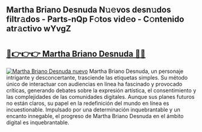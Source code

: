 ## Martha Briano Desnuda N𝚞𝚎vos desn𝚞dos filtr𝚊dos - Parts-nQp F𝚘tos vid𝚎o - C𝚘ntenido atr𝚊ctivo wYvgZ

# <h2><a href="http://mbd0ylh.tromn.icu/?c=Martha+Briano+Desnuda">🔗👉👉👉 Martha Briano Desnuda 🔗🔗</a></h2>

[![Martha Briano Desnuda nuevo](https://i.imgur.com/pEAQMta.gif)](http://mbd0ylh.tromn.icu/?c=Martha+Briano+Desnuda)
Martha Briano Desnuda, un personaje intrigante y desconcertante, trasciende las etiquetas simples. Su método único de interactuar con audiencias en línea ha fascinado y provocado críticas, generando debates sobre la expresión artística, el consentimiento y las complejidades de las comunidades digitales. Aunque sus planes futuros no están claros, su papel en la redefinición del mundo en línea es incuestionable. Impulsado por una determinación inquebrantable y un encanto innegable, el progreso de Martha Briano Desnuda en el ámbito digital es inquebrantable.
